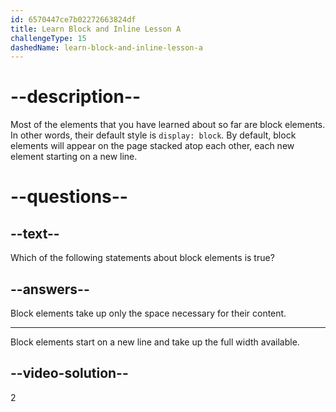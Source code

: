 ```yaml
---
id: 6570447ce7b02272663824df
title: Learn Block and Inline Lesson A
challengeType: 15
dashedName: learn-block-and-inline-lesson-a
---
```

# --description--

Most of the elements that you have learned about so far are block elements. In other words, their default style is `display: block`. By default, block elements will appear on the page stacked atop each other, each new element starting on a new line.

# --questions--

## --text--

Which of the following statements about block elements is true?

## --answers--

Block elements take up only the space necessary for their content.

---

Block elements start on a new line and take up the full width available.

## --video-solution--

2
